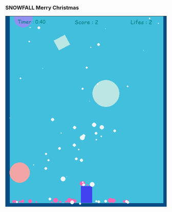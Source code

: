 ### **SNOWFALL Merry Christmas**

![alt text](https://raw.githubusercontent.com/RanjanBa/Miscellaneous-Projects/main/Snowfall/Screenshot%202021-10-31%20001301.png?token=GHSAT0AAAAAACPKAE4BLKNVDY7WASSMZNHAZPNJLDA)